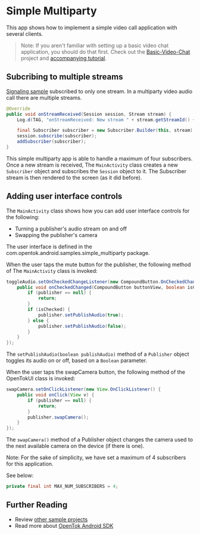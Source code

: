 # Simple Multiparty

This app shows how to implement a simple video call application with several clients.

> Note: If you aren't familiar with setting up a basic video chat application, you should do that first. Check out the [Basic-Video-Chat](../Basic-Video-Chat) project and [accompanying tutorial](https://tokbox.com/developer/tutorials/android/basic-video-chat/).

## Subcribing to multiple streams

[Signaling sample](../Signaling) subscribed to only one stream. In a multiparty video audio call
there are multiple streams.

```java
@Override
public void onStreamReceived(Session session, Stream stream) {
    Log.d(TAG, "onStreamReceived: New stream " + stream.getStreamId() + " in session " + session.getSessionId());

    final Subscriber subscriber = new Subscriber.Builder(this, stream).build();
    session.subscribe(subscriber);
    addSubscriber(subscriber);
}
```

This simple multiparty app is able to handle a maximum of four subscribers. Once a
new stream is received, The `MainActivity` class creates a new `Subscriber` object and
subscribes the `Session` object to it. The Subscriber stream is then rendered to the
screen (as it did before).

## Adding user interface controls

The `MainActivity` class shows how you can add user interface controls for the following:

* Turning a publisher's audio stream on and off
* Swapping the publisher's camera

The user interface is defined in the com.opentok.android.samples.simple_multiparty package.

When the user taps the mute button for the publisher, the following method of The `MainActivity` class
is invoked:

```java
toggleAudio.setOnCheckedChangeListener(new CompoundButton.OnCheckedChangeListener() {
    public void onCheckedChanged(CompoundButton buttonView, boolean isChecked) {
        if (publisher == null) {
            return;
        }
        if (isChecked) {
            publisher.setPublishAudio(true);
        } else {
            publisher.setPublishAudio(false);
        }
    }
});
```

The `setPublishAudio(boolean publishAudio)` method of a `Publisher` object toggles its audio on or off, based on a
`Boolean` parameter.

When the user taps the swapCamera button, the following method of the OpenTokUI class
is invoked:

```java
swapCamera.setOnClickListener(new View.OnClickListener() {
    public void onClick(View v) {
        if (publisher == null) {
            return;
        }
        publisher.swapCamera();
    }
});
```

The `swapCamera()` method of a Publisher object changes the camera used to the next available camera
on the device (if there is one).

Note: For the sake of simplicity, we have set a maximum of 4 subscribers for this application.

See below: 
```java
private final int MAX_NUM_SUBSCRIBERS = 4;
```

## Further Reading

* Review [other sample projects](../)
* Read more about [OpenTok Android SDK](https://tokbox.com/developer/sdks/android/)
